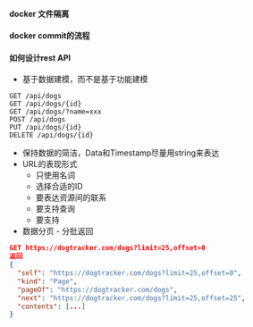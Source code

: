 #### docker 文件隔离

#### docker commit的流程

#### 如何设计rest API
- 基于数据建模，而不是基于功能建模 
```
GET /api/dogs
GET /api/dogs/{id}
GET /api/dogs/?name=xxx
POST /api/dogs
PUT /api/dogs/{id}
DELETE /api/dogs/{id}
```

- 保持数据的简洁，Data和Timestamp尽量用string来表达
- URL的表现形式
  - 只使用名词
  - 选择合适的ID
  - 要表达资源间的联系
  - 要支持查询
  - 要支持
- 数据分页 - 分批返回
```json
GET https://dogtracker.com/dogs?limit=25,offset=0 
返回
{
  "self": "https://dogtracker.com/dogs?limit=25,offset=0",
  "kind": "Page",
  "pageOf": "https://dogtracker.com/dogs",
  "next": "https://dogtracker.com/dogs?limit=25,offset=25",
  "contents": [...]
}
```